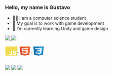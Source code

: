 ### Hello, my name is Gustavo
- 🐱‍💻 I am a computer science student
- 🔭 My goal is to work with game development 
- 🌱 I’m currently learning Unity and game design 

<div>
  <a href="https://beacons.ai/Gusvatar">
  <img height="180em" src="https://github-readme-stats.vercel.app/api?username=Gusvatar&show_icons=true&theme=dark&include_all_commits=true&count_private=true"/>
  <img height="180em" src="https://github-readme-stats.vercel.app/api/top-langs/?username=Gusvatar&layout=compact&langs_count=16&theme=dark"/>
</div>

  <div style="display: inline_block"><br>
  <img align="center" alt="Gusvatar-Js" height="30" width="40" src="https://raw.githubusercontent.com/devicons/devicon/master/icons/javascript/javascript-plain.svg">
  <img align="center" alt="Gusvatar-HTML" height="30" width="40" src="https://raw.githubusercontent.com/devicons/devicon/master/icons/html5/html5-original.svg">
  <img align="center" alt="Gusvatar-CSS" height="30" width="40" src="https://raw.githubusercontent.com/devicons/devicon/master/icons/css3/css3-original.svg">
</div>

##
  
  <div>
  <a href="https://instagram.com/gusvatar_" target="_blank"><img src="https://img.shields.io/badge/-Instagram-%23E4405F?style=for-the-badge&logo=instagram&logoColor=white" target="_blank"></a>
  <a href = "mailto:gustavoherbstermacedo@gmail.com"><img src="https://img.shields.io/badge/Gmail-D14836?style=for-the-badge&logo=gmail&logoColor=white" target="_blank"></a>
  <a href="https://www.linkedin.com/in/gustavo-herbster/" target="_blank"><img src="https://img.shields.io/badge/-LinkedIn-%230077B5?style=for-the-badge&logo=linkedin&logoColor=white" target="_blank"></a>   
</div>
